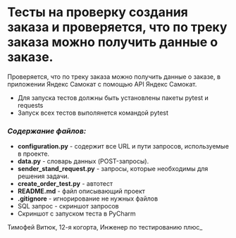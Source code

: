 ﻿# Тесты на проверку создания заказа и проверяется, что по треку заказа можно получить данные о заказе.
Проверяется, что по треку заказа можно получить данные о заказе, в приложении Яндекс Самокат с помощью API Яндекс Самокат.
- Для запуска тестов должны быть установлены пакеты pytest и requests
- Запуск всех тестов выполянется командой pytest

### _**Содержание файлов:**_
* **configuration.py** - содержит все URL и пути запросов, используемые в проекте.
* **data.py** - словарь данных (POST-запросы).
* **sender_stand_request.py** - запросы, которые необходимы для решения задачи.
* **create_order_test.py** - автотест
* **README.md** - файл описывающий проект
* **.gitignore** - игнорирование не нужных файлов
* SQL запрос - скриншот запросов
* Скриншот с запуском теста в PyCharm


Тимофей Витюк, 12-я когорта, Инженер по тестированию плюс_
